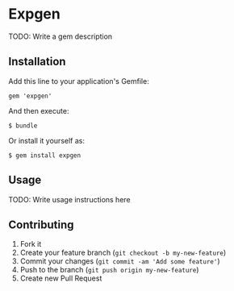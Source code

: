 # Expgen

TODO: Write a gem description

## Installation

Add this line to your application's Gemfile:

    gem 'expgen'

And then execute:

    $ bundle

Or install it yourself as:

    $ gem install expgen

## Usage

TODO: Write usage instructions here

## Contributing

1. Fork it
2. Create your feature branch (`git checkout -b my-new-feature`)
3. Commit your changes (`git commit -am 'Add some feature'`)
4. Push to the branch (`git push origin my-new-feature`)
5. Create new Pull Request
